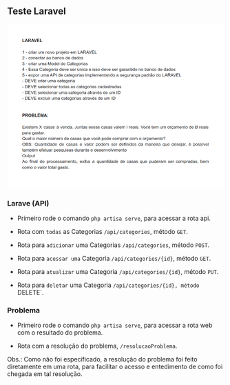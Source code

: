 ## Teste Laravel

![teste-laravel](/resources/img/teste-laravel.png)

### Larave (API)

- Primeiro rode o comando `php artisa serve`, para acessar a rota api.

- Rota com `todas` as Categorias `/api/categories`, método `GET`.
- Rota para `adicionar` uma Categorias `/api/categories`, método `POST`.
- Rota para `acessar uma` Categoria `/api/categories/{id}`, método `GET`.
- Rota para `atualizar` uma Categoria `/api/categories/{id}`, método `PUT`.
- Rota para `deletar` uma Categoria `/api/categories/{id}, método `DELETE`.


### Problema

- Primeiro rode o comando `php artisa serve`, para acessar a rota web com o resultado do problema.

- Rota com a resolução do problema, `/resolucaoProblema`.

Obs.: Como não foi específicado, a resolução do problema foi feito diretamente em uma rota, para facilitar o acesso e entedimento de como foi chegada em tal resolução.

